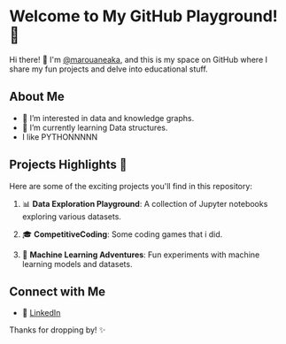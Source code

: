 # Welcome to My GitHub Playground! 🚀

Hi there! 👋 I'm [@marouaneaka](https://github.com/marouaneaka), and this is my space on GitHub where I share my fun projects and delve into educational stuff.

## About Me

- 👀 I’m interested in data and knowledge graphs.
- 🌱 I’m currently learning Data structures.
- I like PYTHONNNNN

## Projects Highlights 🌟

Here are some of the exciting projects you'll find in this repository:

1. 📊 **Data Exploration Playground**: A collection of Jupyter notebooks exploring various datasets.

2. 🎓 **CompetitiveCoding**: Some coding games that i did.

3. 🤖 **Machine Learning Adventures**: Fun experiments with machine learning models and datasets.


## Connect with Me

- 💼 [LinkedIn]([https://www.linkedin.com/in/marouaneaka/](https://www.linkedin.com/in/marouane-belbella)https://www.linkedin.com/in/marouane-belbella)

Thanks for dropping by! ✨
